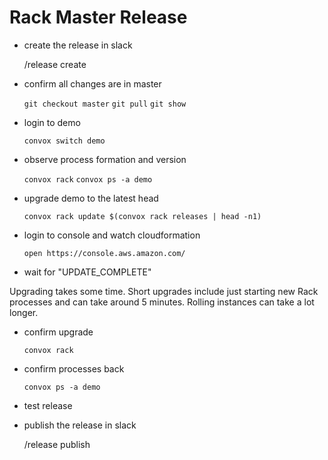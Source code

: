 # Rack Master Release

- create the release in slack

  /release create

- confirm all changes are in master

  `git checkout master`
  `git pull`
  `git show`

- login to demo

  `convox switch demo`

- observe process formation and version

  `convox rack`
  `convox ps -a demo`

- upgrade demo to the latest head

  `convox rack update $(convox rack releases | head -n1)`

- login to console and watch cloudformation

  `open https://console.aws.amazon.com/`

-  wait for "UPDATE_COMPLETE"

Upgrading takes some time. Short upgrades include
just starting new Rack processes and can take
around 5 minutes. Rolling instances can take a lot longer.

- confirm upgrade

  `convox rack`

- confirm processes back

  `convox ps -a demo`

- test release

- publish the release in slack

  /release publish <version>
